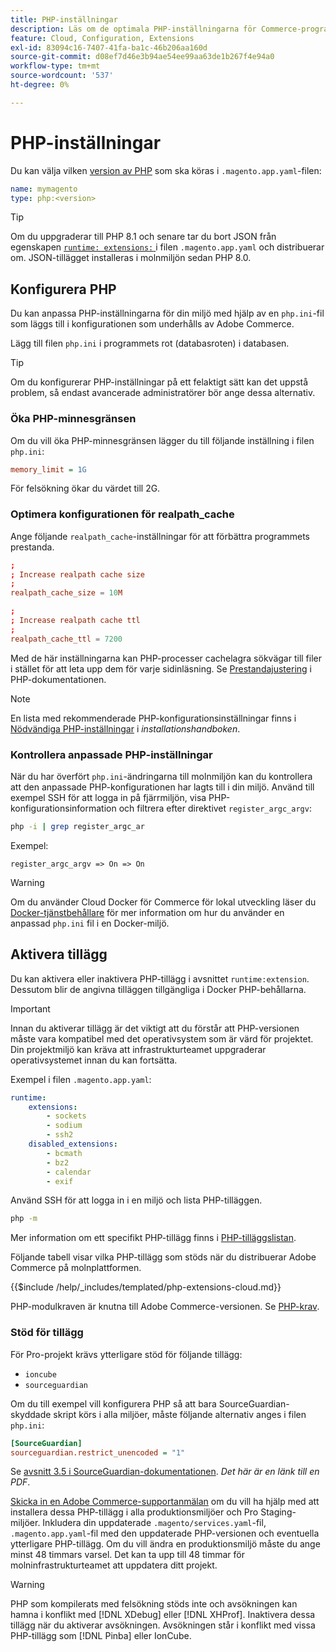 ```yaml
---
title: PHP-inställningar
description: Läs om de optimala PHP-inställningarna för Commerce-programkonfiguration i molninfrastrukturen.
feature: Cloud, Configuration, Extensions
exl-id: 83094c16-7407-41fa-ba1c-46b206aa160d
source-git-commit: d08ef7d46e3b94ae54ee99aa63de1b267f4e94a0
workflow-type: tm+mt
source-wordcount: '537'
ht-degree: 0%

---
```


# PHP-inställningar

Du kan välja vilken [version av PHP](https://experienceleague.adobe.com/docs/commerce-operations/installation-guide/system-requirements.html?lang=sv-SE) som ska köras i `.magento.app.yaml`-filen:

```yaml
name: mymagento
type: php:<version>
```

>[!TIP]
>
>Om du uppgraderar till PHP 8.1 och senare tar du bort JSON från egenskapen [`runtime: extensions:` ](properties.md#runtime) i filen `.magento.app.yaml` och distribuerar om. JSON-tillägget installeras i molnmiljön sedan PHP 8.0.

## Konfigurera PHP

Du kan anpassa PHP-inställningarna för din miljö med hjälp av en `php.ini`-fil som läggs till i konfigurationen som underhålls av Adobe Commerce.

Lägg till filen `php.ini` i programmets rot (databasroten) i databasen.

>[!TIP]
>
>Om du konfigurerar PHP-inställningar på ett felaktigt sätt kan det uppstå problem, så endast avancerade administratörer bör ange dessa alternativ.

### Öka PHP-minnesgränsen

Om du vill öka PHP-minnesgränsen lägger du till följande inställning i filen `php.ini`:

```ini
memory_limit = 1G
```

För felsökning ökar du värdet till 2G.

### Optimera konfigurationen för realpath_cache

Ange följande `realpath_cache`-inställningar för att förbättra programmets prestanda.

```conf
;
; Increase realpath cache size
;
realpath_cache_size = 10M

;
; Increase realpath cache ttl
;
realpath_cache_ttl = 7200
```

Med de här inställningarna kan PHP-processer cachelagra sökvägar till filer i stället för att leta upp dem för varje sidinläsning. Se [Prestandajustering](https://www.php.net/manual/en/ini.core.php) i PHP-dokumentationen.

>[!NOTE]
>
>En lista med rekommenderade PHP-konfigurationsinställningar finns i [Nödvändiga PHP-inställningar](https://experienceleague.adobe.com/docs/commerce-operations/installation-guide/prerequisites/php-settings.html?lang=sv-SE) i _installationshandboken_.

### Kontrollera anpassade PHP-inställningar

När du har överfört `php.ini`-ändringarna till molnmiljön kan du kontrollera att den anpassade PHP-konfigurationen har lagts till i din miljö. Använd till exempel SSH för att logga in på fjärrmiljön, visa PHP-konfigurationsinformation och filtrera efter direktivet `register_argc_argv`:

```bash
php -i | grep register_argc_ar
```

Exempel:

```text
register_argc_argv => On => On
```

>[!WARNING]
>
>Om du använder Cloud Docker för Commerce för lokal utveckling läser du [Docker-tjänstbehållare](https://developer.adobe.com/commerce/cloud-tools/docker/containers/service/#fpm-container) för mer information om hur du använder en anpassad `php.ini` fil i en Docker-miljö.

## Aktivera tillägg

Du kan aktivera eller inaktivera PHP-tillägg i avsnittet `runtime:extension`. Dessutom blir de angivna tilläggen tillgängliga i Docker PHP-behållarna.

>[!IMPORTANT]
>
>Innan du aktiverar tillägg är det viktigt att du förstår att PHP-versionen måste vara kompatibel med det operativsystem som är värd för projektet. Din projektmiljö kan kräva att infrastrukturteamet uppgraderar operativsystemet innan du kan fortsätta.

Exempel i filen `.magento.app.yaml`:

```yaml
runtime:
    extensions:
        - sockets
        - sodium
        - ssh2
    disabled_extensions:
        - bcmath
        - bz2
        - calendar
        - exif
```

Använd SSH för att logga in i en miljö och lista PHP-tilläggen.

```bash
php -m
```

Mer information om ett specifikt PHP-tillägg finns i [PHP-tilläggslistan](https://www.php.net/manual/en/extensions.alphabetical.php).

Följande tabell visar vilka PHP-tillägg som stöds när du distribuerar Adobe Commerce på molnplattformen.

{{$include /help/_includes/templated/php-extensions-cloud.md}}

PHP-modulkraven är knutna till Adobe Commerce-versionen. Se [PHP-krav](https://experienceleague.adobe.com/docs/commerce-operations/installation-guide/prerequisites/php-settings.html?lang=sv-SE).

### Stöd för tillägg

För Pro-projekt krävs ytterligare stöd för följande tillägg:

- `ioncube`
- `sourceguardian`

Om du till exempel vill konfigurera PHP så att bara SourceGuardian-skyddade skript körs i alla miljöer, måste följande alternativ anges i filen `php.ini`:

```ini
[SourceGuardian]
sourceguardian.restrict_unencoded = "1"
```

Se [avsnitt 3.5 i SourceGuardian-dokumentationen](https://sourceguardian.com/demofiles/files/SourceGuardian%20for%20Linux%20User%20Manual.pdf). _Det här är en länk till en PDF_.

[Skicka in en Adobe Commerce-supportanmälan](https://experienceleague.adobe.com/docs/commerce-knowledge-base/kb/help-center-guide/magento-help-center-user-guide.html?lang=sv-SE#submit-ticket) om du vill ha hjälp med att installera dessa PHP-tillägg i alla produktionsmiljöer och Pro Staging-miljöer. Inkludera din uppdaterade `.magento/services.yaml`-fil, `.magento.app.yaml`-fil med den uppdaterade PHP-versionen och eventuella ytterligare PHP-tillägg. Om du vill ändra en produktionsmiljö måste du ange minst 48 timmars varsel. Det kan ta upp till 48 timmar för molninfrastrukturteamet att uppdatera ditt projekt.

>[!WARNING]
>
>PHP som kompilerats med felsökning stöds inte och avsökningen kan hamna i konflikt med [!DNL XDebug] eller [!DNL XHProf]. Inaktivera dessa tillägg när du aktiverar avsökningen. Avsökningen står i konflikt med vissa PHP-tillägg som [!DNL Pinba] eller IonCube.

<!-- Last updated from includes: 2025-04-14 09:39:27 -->
